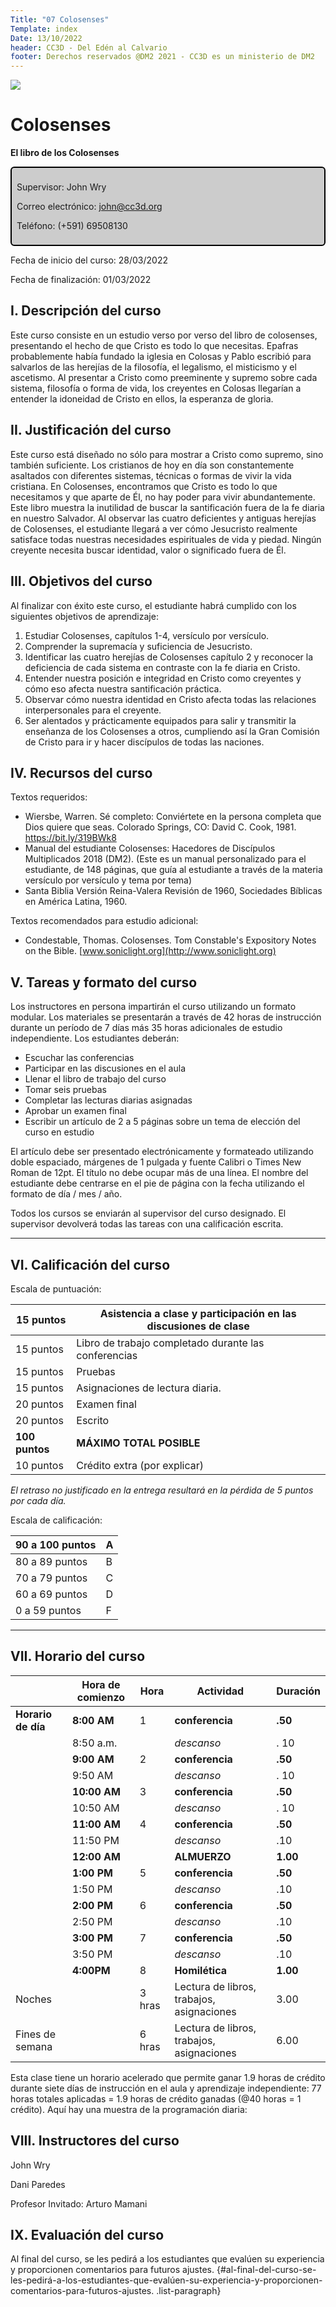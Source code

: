 ```yaml
---
Title: "07 Colosenses"
Template: index
Date: 13/10/2022
header: CC3D - Del Edén al Calvario
footer: Derechos reservados @DM2 2021 - CC3D es un ministerio de DM2
---
```

<a href="https://cloud.cc3d.org/index.php/apps/cms_pico/pico/cc3d-2022/plan"><img src="https://cloud.cc3d.org/index.php/apps/cms_pico/pico/cc3d-2022/assets/images/cc3d-logo-white.webp" class="logoTop"></img></a>





# Colosenses

**El libro de los Colosenses**

<div class="sil-info" style="border:solid windowtext 1.5pt;
padding:6.0pt 6.0pt 6.0pt 6.0pt;
background:#CCCCCC;
border-radius: 6px;">
<p>Supervisor: John Wry</p>
<p>Correo electrónico: <a href="maito:john@cc3d.org">john@cc3d.org</a></p>
<p>Teléfono: (+591) 69508130</p>
</div>

Fecha de inicio del curso: 28/03/2022

Fecha de finalización: 01/03/2022

## I. Descripción del curso

Este curso consiste en un estudio verso por verso del libro de colosenses, presentando el hecho de que Cristo es todo lo que necesitas. Epafras probablemente había fundado la iglesia en Colosas y Pablo escribió para salvarlos de las herejías de la filosofía, el legalismo, el misticismo y el ascetismo. Al presentar a Cristo como preeminente y supremo sobre cada sistema, filosofía o forma de vida, los creyentes en Colosas llegarían a entender la idoneidad de Cristo en ellos, la esperanza de gloria.


## II. Justificación del curso

 Este curso está diseñado no sólo para mostrar a Cristo como supremo, sino también suficiente. Los cristianos de hoy en día son constantemente asaltados con diferentes sistemas, técnicas o formas de vivir la vida cristiana. En Colosenses, encontramos que Cristo es todo lo que necesitamos y que aparte de Él, no hay poder para vivir abundantemente. Este libro muestra la inutilidad de buscar la santificación fuera de la fe diaria en nuestro Salvador. Al observar las cuatro deficientes y antiguas herejías de Colosenses, el estudiante llegará a ver cómo Jesucristo realmente satisface todas nuestras necesidades espirituales de vida y piedad. Ningún creyente necesita buscar identidad, valor o significado fuera de Él.

## III. Objetivos del curso

 Al finalizar con éxito este curso, el estudiante habrá cumplido con los siguientes objetivos de aprendizaje:

1. Estudiar Colosenses, capítulos 1-4, versículo por versículo.
2. Comprender la supremacía y suficiencia de Jesucristo.
3. Identificar las cuatro herejías de Colosenses capítulo 2 y reconocer la deficiencia de cada sistema en contraste con la fe diaria en Cristo.
4. Entender nuestra posición e integridad en Cristo como creyentes y cómo eso afecta nuestra santificación práctica.
5. Observar cómo nuestra identidad en Cristo afecta todas las relaciones interpersonales para el creyente.
6. Ser alentados y prácticamente equipados para salir y transmitir la enseñanza de los Colosenses a otros, cumpliendo así la Gran Comisión de Cristo para ir y hacer discípulos de todas las naciones.

## IV. Recursos del curso

Textos requeridos:

* Wiersbe, Warren. Sé completo: Conviértete en la persona completa que Dios quiere que seas. Colorado Springs, CO: David C. Cook, 1981. <https://bit.ly/319BWk8>
* Manual del estudiante Colosenses: Hacedores de Discípulos Multiplicados 2018 (DM2). (Este es un manual personalizado para el estudiante, de 148 páginas, que guía al estudiante a través de la materia versículo por versículo y tema por tema)
* Santa Biblia Versión Reina-Valera Revisión de 1960, Sociedades Bíblicas en América Latina, 1960.

Textos recomendados para estudio adicional:

* Condestable, Thomas. Colosenses. Tom Constable's Expository Notes on the Bible. [www.soniclight.org](http://www.soniclight.org)

## V. Tareas y formato del curso

Los instructores en persona impartirán el curso utilizando un formato modular. Los materiales se presentarán a través de 42 horas de instrucción durante un período de 7 días más 35 horas adicionales de estudio independiente. Los estudiantes deberán:

* Escuchar las conferencias
* Participar en las discusiones en el aula
* Llenar el libro de trabajo del curso
* Tomar seis pruebas
* Completar las lecturas diarias asignadas
* Aprobar un examen final
* Escribir un artículo de 2 a 5 páginas sobre un tema de elección del curso en estudio

El artículo debe ser presentado electrónicamente y formateado utilizando doble espaciado, márgenes de 1 pulgada y fuente Calibri o Times New Roman de 12pt. El título no debe ocupar más de una línea. El nombre del estudiante debe centrarse en el pie de página con la fecha utilizando el formato de día / mes / año.

Todos los cursos se enviarán al supervisor del curso designado. El supervisor devolverá todas las tareas con una calificación escrita.

<hr>

## VI. Calificación del curso

Escala de puntuación:

| 15 puntos | Asistencia a clase y participación en las discusiones de clase|
|----------------| ----------------------------------------------------------------| 
| 15 puntos | Libro de trabajo completado durante las conferencias| 
| 15 puntos | Pruebas| 
| 15 puntos | Asignaciones de lectura diaria.| 
| 20 puntos | Examen final| 
| 20 puntos | Escrito| 
| **100 puntos** | **MÁXIMO TOTAL POSIBLE**| 
| 10 puntos | Crédito extra (por explicar)|

*El retraso no justificado en la entrega resultará en la pérdida de 5 puntos por cada día.*

Escala de calificación:

| 90 a 100 puntos | A|
|----------------- |---| 
| 80 a 89 puntos | B| 
| 70 a 79 puntos | C| 
| 60 a 69 puntos | D| 
| 0 a 59 puntos | F|

<hr>

## VII. Horario del curso



|                    | **Hora de comienzo** | Hora   | **Actividad**                             | **Duración** |
| :----------------- | -------------------- | ------ | ----------------------------------------- | ------------ |
| **Horario de día** | **8:00** **AM**      | 1      | **conferencia**                           | **.50**      |
|                    | 8:50 a.m.            |        | *descanso*                                | . 10         |
|                    | **9:00** **AM**      | 2      | **conferencia**                           | **.50**      |
|                    | 9:50 AM              |        | *descanso*                                | . 10         |
|                    | **10:00 AM**         | 3      | **conferencia**                           | **.50**      |
|                    | 10:50 AM             |        | *descanso*                                | . 10         |
|                    | **11:00** **AM**     | 4      | **conferencia**                           | **.50**      |
|                    | 11:50 PM             |        | *descanso*                                | .10          |
|                    | **12:00** **AM**     |        | **ALMUERZO**                              | **1.00**     |
|                    | **1:00** **PM**      | 5      | **conferencia**                           | **.50**      |
|                    | 1:50 PM              |        | *descanso*                                | .10          |
|                    | **2:00** **PM**      | 6      | **conferencia**                           | **.50**      |
|                    | 2:50 PM              |        | *descanso*                                | .10          |
|                    | **3:00 PM**          | 7      | **conferencia**                           | **.50**      |
|                    | 3:50 PM              |        | *descanso*                                | .10          |
|                    | **4:00PM**           | 8      | **Homilética**                            | **1.00**     |
| Noches             |                      | 3 hras | Lectura de libros, trabajos, asignaciones | 3.00         |
| Fines de semana    |                      | 6 hras | Lectura de libros, trabajos, asignaciones | 6.00         |

Esta clase tiene un horario acelerado que permite ganar 1.9 horas de crédito durante siete días de instrucción en el aula y aprendizaje independiente: 77 horas totales aplicadas = 1.9 horas de crédito ganadas (@40 horas = 1 crédito). Aquí hay una muestra de la programación diaria:

## VIII. Instructores del curso

John Wry

Dani Paredes

Profesor Invitado: Arturo Mamani

## IX. Evaluación del curso

Al final del curso, se les pedirá a los estudiantes que evalúen su experiencia y proporcionen comentarios para futuros ajustes. {#al-final-del-curso-se-les-pedirá-a-los-estudiantes-que-evalúen-su-experiencia-y-proporcionen-comentarios-para-futuros-ajustes. .list-paragraph}